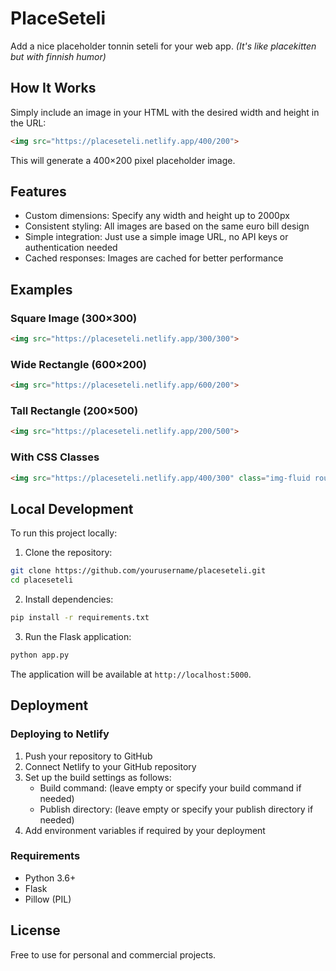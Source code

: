 # PlaceSeteli

Add a nice placeholder tonnin seteli for your web app.
_(It's like placekitten but with finnish humor)_

## How It Works

Simply include an image in your HTML with the desired width and height in the URL:

```html
<img src="https://placeseteli.netlify.app/400/200">
```

This will generate a 400×200 pixel placeholder image.

## Features

- Custom dimensions: Specify any width and height up to 2000px
- Consistent styling: All images are based on the same euro bill design
- Simple integration: Just use a simple image URL, no API keys or authentication needed
- Cached responses: Images are cached for better performance

## Examples

### Square Image (300×300)
```html
<img src="https://placeseteli.netlify.app/300/300">
```

### Wide Rectangle (600×200)
```html
<img src="https://placeseteli.netlify.app/600/200">
```

### Tall Rectangle (200×500)
```html
<img src="https://placeseteli.netlify.app/200/500">
```

### With CSS Classes
```html
<img src="https://placeseteli.netlify.app/400/300" class="img-fluid rounded">
```

## Local Development

To run this project locally:

1. Clone the repository:
```bash
git clone https://github.com/yourusername/placeseteli.git
cd placeseteli
```

2. Install dependencies:
```bash
pip install -r requirements.txt
```

3. Run the Flask application:
```bash
python app.py
```

The application will be available at `http://localhost:5000`.

## Deployment

### Deploying to Netlify

1. Push your repository to GitHub
2. Connect Netlify to your GitHub repository
3. Set up the build settings as follows:
   - Build command: (leave empty or specify your build command if needed)
   - Publish directory: (leave empty or specify your publish directory if needed)
4. Add environment variables if required by your deployment

### Requirements

- Python 3.6+
- Flask
- Pillow (PIL)

## License

Free to use for personal and commercial projects.